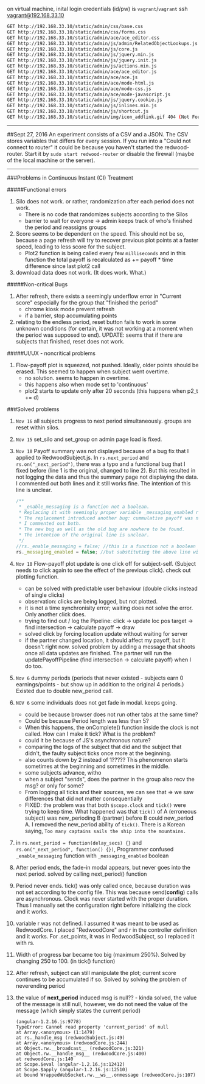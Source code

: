 on virtual machine, inital login credentials (id/pw) is `vagrant`/`vagrant`
ssh vagrant@192.168.33.10

```sh
GET http://192.168.33.10/static/admin/css/base.css                     
GET http://192.168.33.10/static/admin/css/forms.css                    (index):6
GET http://192.168.33.10/static/admin/ace/ace_editor.css               (index):15
GET http://192.168.33.10/static/admin/js/admin/RelatedObjectLookups.js (index):17
GET http://192.168.33.10/static/admin/js/core.js                       (index):16
GET http://192.168.33.10/static/admin/js/jquery.min.js                 (index):18
GET http://192.168.33.10/static/admin/js/jquery.init.js                (index):19
GET http://192.168.33.10/static/admin/js/actions.min.js                (index):20
GET http://192.168.33.10/static/admin/ace/ace_editor.js                (index):22
GET http://192.168.33.10/static/admin/ace/ace.js                       (index):21
GET http://192.168.33.10/static/admin/ace/mode-html.js                 (index):23
GET http://192.168.33.10/static/admin/ace/mode-css.js                  (index):24
GET http://192.168.33.10/static/admin/ace/mode-javascript.js           (index):25
GET http://192.168.33.10/static/admin/js/jquery.cookie.js              (index):29
GET http://192.168.33.10/static/admin/js/inlines.min.js                (index):26
GET http://192.168.33.10/static/admin/js/shortcut.js                   (index):30
GET http://192.168.33.10/static/admin/img/icon_addlink.gif 404 (Not Found) (index):240
```

---

##Sept 27, 2016
An experiment consists of a CSV and a JSON.
The CSV stores variables that differs for every session.
If you run into a "Could not connect to router" it could be because you haven't started the redwood-router.
Start it by `sudo start redwood-router` or disable the firewall (maybe of the local machine or the server).	

---

###Problems in Continuous Instant (CI) Treatment

#####Functional errors
1. Silo does not work. or rather, randomization after each period does not work.
	- There is no code that randomizes subjects according to the Silos
	- barrier to wait for everyone -> admin keeps track of who's finished the period and reassigns groups
1. Score seems to be dependent on the speed. This should not be so, because a page refresh will try to recover previous plot points at a faster speed, leading to less score for the subject. 
	- Plot2 function is being called every few `milliseconds` and in this function the total payoff is recalculated as += payoff * time difference since last plot2 call
1. download 	data does not work. (It does work. What.)

#####Non-critical Bugs
1. After refresh, there exists a seemingly underflow error in "Current score" especially for the group that "finished the period"
	- chrome kiosk mode prevent refresh
	- if a barrier, stop accumulating points
1. relating to the endless period, reset button fails to work in some unknown conditions (for certain, it was not working at a moment when the period was supposed to end). UPDATE: seems that if there are subjects that finished, reset does not work.


#####UI/UX - noncritical problems
1. Flow-payoff plot is squeezed, not pushed. Ideally, older points should be erased. This seemed to happen when subject went overtime.
	- no solution. seems to happen in overtime.
	- this happens also when mode set to 'continuous'
	- plot2 starts to update only after 20 seconds (this happens when p2_t += d)

###Solved problems
1. `Nov 16` all subjects progress to next period simultaneously. groups are reset within silos.
1. `Nov 15` set_silo and set_group on admin page load is fixed.
1. `Nov 10` Payoff summary was not displayed because of a bug fix that I applied to RedwoodSubject.js. In `rs.next_period` and `rs.on("_next_period")`, there was a typo and a functional bug that I fixed before (line 1 is the original, changed to line 2). But this resulted in not logging the data and thus the summary page not displaying the data. I commented out both lines and it still works fine. The intention of this line is unclear.

	```js
	/**
	 * _enable_messaging is a function not a boolean. 
	 * Replacing it with seemingly proper variable _messaging_enabled removed one bug.
	 * The replacement introduced another bug: cummulative payoff was not logged properly.
	 * I commented out both.
	 * The new bug as well as the old bug are nowhere to be found.
	 * The intention of the original line is unclear.
	 */
	//rs._enable_messaging = false; //this is a function not a boolean
	rs._messaging_enabled = false; //but substituting the above line with this line doesn't do anything either, except that payoff is not logged
	```

1. `Nov 10` Flow-payoff plot update is one click off for subject-self. (Subject needs to click again to see the effect of the previous click). check out plotting function. 
	- can be solved with predictable user behaviour (double clicks instead of single clicks)
	- observation: clicks are being logged, but not plotted.
	- it is not a time synchronisity error; waiting does not solve the error. Only another click does.
	- trying to find out / log the Pipeline: click -> update loc pos target -> find intersection -> calculate payoff -> draw
	- solved click by forcing location update without waiting for server
	- if the partner changed location, it should affect my payoff, but it doesn't right now. solved problem by adding a message that shoots once all data updates are finished. The partner will run the updatePayoffPipeline (find intersection -> calculate payoff) when I do too.
1. `Nov 6` dummy periods (periods that never existed - subjects earn 0 earnings/points - but show up in addition to the original 4 periods.) Existed due to double new_period call.
1. `NOV 6` some individuals does not get fade in modal. keeps going. 
	- could be because browser does not run other tabs at the same time? 
	- Could be because Period length was less than 5? 
	- When this happens, the onComplete() function inside the clock is not called. How can I make it tick? What is the problem?
	- could it be because of JS's asynchronous nature?
	- comparing the logs of the subject that did and the subject that didn't, the faulty subject ticks once more at the beginning.
	- also counts down by 2 instead of 1????? This phenomenon starts sometimes at the beginning and sometimes in the middle.
	- some subjects advance, witho
	- when a subject "sends", does the partner in the group also recv the msg? or only for some? 
	- From logging all ticks and their sources, we can see that  => we saw differences that did not matter consequentially
	- FIXED: the problem was that both `$scope.clock` and `tick()` were trying to keep time. What happened was that `tick()` of A (erroneous subject) was new_perioding B (partner) before B could new_period A. I removed the new_period ability of `tick()`. There is a Korean saying, `Too many captains sails the ship into the mountains.`
1. in `rs.next_period = function(delay_secs) {}` and `rs.on("_next_period", function() {})`, Programmer confused `_enable_messaging` function with `_messaging_enabled` boolean 
1. After period ends, the fade-in modal appears, but never goes into the next period. solved by calling next_period() function
1. Period never ends. tick() was only called once, because duration was not set according to the config file. This was because send(__config__) calls are asynchronous. Clock was never started with the proper duration. Thus I manually set the configuration right before initializing the clock and it works.
1. variable r was not defined. I assumed it was meant to be used as RedwoodCore. I placed "RedwoodCore" and r in the controller definition and it works. For .set_points, it was in RedwoodSubject, so I replaced it with rs.
1. Width of progress bar became too big (maximum 250%). Solved by changing 250 to 100. (in tick() function)
1. After refresh, subject can still manipulate the plot; current score continues to be accumulated if so. Solved by solving the problem of neverending period
1. the value of __next_period__ induced msg is null?? - kinda solved, the value of the message is still null, however, we do not need the value of the message (which simply states the current period)
	
	```
	(angular-1.2.16.js:9778) 
	TypeError: Cannot read property 'current_period' of null
    at Array.<anonymous> (1:1479)
    at rs._handle_msg (redwoodSubject.js:49)
    at Array.<anonymous> (redwoodCore.js:244)
    at Object.rw.__broadcast__ (redwoodCore.js:321)
    at Object.rw.__handle_msg__ (redwoodCore.js:400)
    at redwoodCore.js:140
    at Scope.$eval (angular-1.2.16.js:12412)
    at Scope.$apply (angular-1.2.16.js:12510)
    at bound WrappedWebSocket.rw.__ws__.onmessage (redwoodCore.js:107)
    ```
